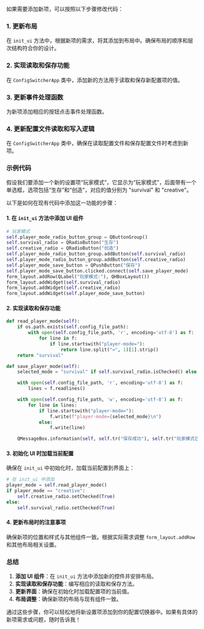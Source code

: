如果需要添加新项，可以按照以下步骤修改代码：

### 1. **更新布局**
在 `init_ui` 方法中，根据新项的需求，将其添加到布局中。确保布局的顺序和层次结构符合你的设计。

### 2. **实现读取和保存功能**
在 `ConfigSwitcherApp` 类中，添加新的方法用于读取和保存新配置项的值。

### 3. **更新事件处理函数**
为新项添加相应的按钮点击事件处理函数。

### 4. **更新配置文件读取和写入逻辑**
在 `ConfigSwitcherApp` 类中，确保在读取配置文件和保存配置文件时考虑到新项。

### 示例代码
假设我们要添加一个新的设置项“玩家模式”，它显示为“玩家模式”，后面带有一个单选框，选项包括“生存”和“创造”，对应的值分别为 "survival" 和 "creative"。

以下是如何在现有代码中添加这一功能的步骤：

#### 1. **在 `init_ui` 方法中添加 UI 组件**

```python
# 玩家模式
self.player_mode_radio_button_group = QButtonGroup()
self.survival_radio = QRadioButton("生存")
self.creative_radio = QRadioButton("创造")
self.player_mode_radio_button_group.addButton(self.survival_radio)
self.player_mode_radio_button_group.addButton(self.creative_radio)
self.player_mode_save_button = QPushButton("保存")
self.player_mode_save_button.clicked.connect(self.save_player_mode)
form_layout.addRow(QLabel("玩家模式:"), QHBoxLayout())
form_layout.addWidget(self.survival_radio)
form_layout.addWidget(self.creative_radio)
form_layout.addWidget(self.player_mode_save_button)
```

#### 2. **实现读取和保存功能**

```python
def read_player_mode(self):
    if os.path.exists(self.config_file_path):
        with open(self.config_file_path, 'r', encoding='utf-8') as f:
            for line in f:
                if line.startswith("player-mode="):
                    return line.split("=", 1)[1].strip()
    return "survival"

def save_player_mode(self):
    selected_mode = "survival" if self.survival_radio.isChecked() else "creative"

    with open(self.config_file_path, 'r', encoding='utf-8') as f:
        lines = f.readlines()

    with open(self.config_file_path, 'w', encoding='utf-8') as f:
        for line in lines:
            if line.startswith("player-mode="):
                f.write(f"player-mode={selected_mode}\n")
            else:
                f.write(line)

    QMessageBox.information(self, self.tr("保存成功"), self.tr("玩家模式已更新。"))
```

#### 3. **初始化 UI 时加载当前配置**

确保在 `init_ui` 中初始化时，加载当前配置到界面上：

```python
# 在 init_ui 中添加
player_mode = self.read_player_mode()
if player_mode == "creative":
    self.creative_radio.setChecked(True)
else:
    self.survival_radio.setChecked(True)
```

#### 4. **更新布局时的注意事项**

确保新项的位置和样式与其他组件一致。根据实际需求调整 `form_layout.addRow` 和其他布局相关设置。

### 总结

1. **添加 UI 组件**：在 `init_ui` 方法中添加新的控件并安排布局。
2. **实现读取和保存功能**：编写相应的读取和保存方法。
3. **更新界面**：确保在初始化时加载配置项的当前值。
4. **布局调整**：确保新项的布局与现有组件一致。

通过这些步骤，你可以轻松地将新设置项添加到你的配置切换器中。如果有具体的新项需求或问题，随时告诉我！